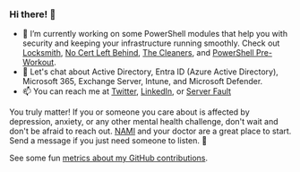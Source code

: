 ### Hi there! 👋

- 🔭 I’m currently working on some PowerShell modules that help you with security and keeping your infrastructure running smoothly. Check out [Locksmith](https://github.com/TrimarcJake/Locksmith), [No Cert Left Behind](https://github.com/SamErde/No-Cert-Left-Behind), [The Cleaners](https://github.com/SamErde/TheCleaners), and [PowerShell Pre-Workout](https://github.com/SamErde/PowerShell-Pre-Workout).  
- 💬 Let's chat about Active Directory, Entra ID (Azure Active Directory), Microsoft 365, Exchange Server, Intune, and Microsoft Defender.  
- 📫 You can reach me at [Twitter](https://twitter.com/SamErde), [LinkedIn](https://www.linkedin.com/in/samerde/), or [Server Fault](https://serverfault.com/users/49571/sturdyerde)  

You truly matter! If you or someone you care about is affected by depression, anxiety, or any other mental health challenge, don't wait and don't be afraid to reach out. [NAMI](https://www.nami.org/Your-Journey) and your doctor are a great place to start. Send a message if you just need someone to listen. :yellow_heart:  

See some fun [metrics about my GitHub contributions](https://github.com/samerde/samerde/metrics.md).  
